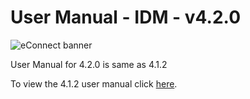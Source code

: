 #  User Manual  - IDM - v4.2.0

![eConnect banner](../../../../../images/banner-econnect-m3.jpg)

User Manual for 4.2.0 is same as 4.1.2

To view the 4.1.2 user manual click [here](../4.1.2/usermanual-idm.md).

